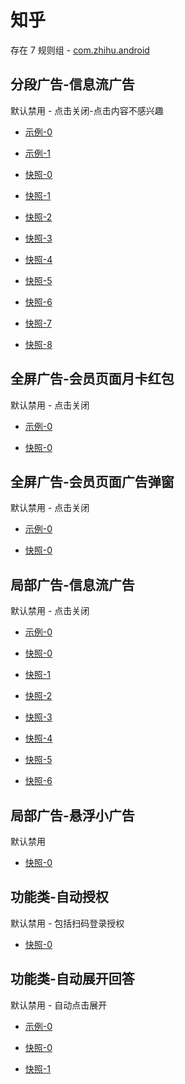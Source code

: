 # 知乎

存在 7 规则组 - [com.zhihu.android](/src/apps/com.zhihu.android.ts)

## 分段广告-信息流广告

默认禁用 - 点击关闭-点击内容不感兴趣

- [示例-0](https://m.gkd.li/57941037/f6498773-af55-4ba9-96fa-4c0597523d55)
- [示例-1](https://m.gkd.li/57941037/689c77eb-9026-44db-b22e-d890961a0ad6)

- [快照-0](https://i.gkd.li/import/13849671)
- [快照-1](https://i.gkd.li/import/12647525)
- [快照-2](https://i.gkd.li/import/14178516)
- [快照-3](https://i.gkd.li/import/13849442)
- [快照-4](https://i.gkd.li/import/14178979)
- [快照-5](https://i.gkd.li/import/14206988)
- [快照-6](https://i.gkd.li/import/14192451)
- [快照-7](https://i.gkd.li/import/14321041)
- [快照-8](https://i.gkd.li/import/13849689)

## 全屏广告-会员页面月卡红包

默认禁用 - 点击关闭

- [示例-0](https://m.gkd.li/57941037/335dee89-4b55-40f1-8316-b7b4f86a8ee6)

- [快照-0](https://i.gkd.li/import/12647421)

## 全屏广告-会员页面广告弹窗

默认禁用 - 点击关闭

- [示例-0](https://m.gkd.li/57941037/9eb78a95-c2dc-4a8b-9b86-f9d0fc0ed6fd)

- [快照-0](https://i.gkd.li/import/12707676)

## 局部广告-信息流广告

默认禁用 - 点击关闭

- [示例-0](https://m.gkd.li/57941037/0443d5cb-aa24-4447-afd7-58c5a09af835)

- [快照-0](https://i.gkd.li/import/14178980)
- [快照-1](https://i.gkd.li/import/14206949)
- [快照-2](https://i.gkd.li/import/14232195)
- [快照-3](https://i.gkd.li/import/14235024)
- [快照-4](https://i.gkd.li/i/14391614)
- [快照-5](https://i.gkd.li/import/14296163)
- [快照-6](https://i.gkd.li/import/14332161)

## 局部广告-悬浮小广告

默认禁用

- [快照-0](https://i.gkd.li/import/14296251)

## 功能类-自动授权

默认禁用 - 包括扫码登录授权

- [快照-0](https://i.gkd.li/import/14341536)

## 功能类-自动展开回答

默认禁用 - 自动点击展开

- [示例-0](https://m.gkd.li/57941037/6f6e5fd0-98a8-4a92-be02-7f34e3c5b8bd)

- [快照-0](https://i.gkd.li/import/12647688)
- [快照-1](https://i.gkd.li/import/12707687)
